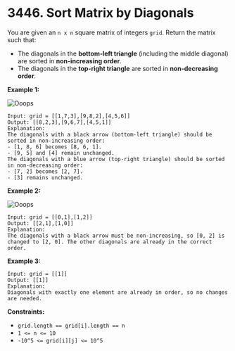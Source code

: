 # 3446. Sort Matrix by Diagonals
You are given an `n x n` square matrix of integers `grid`. Return the matrix such that:  
- The diagonals in the **bottom-left triangle** (including the middle diagonal) are sorted in **non-increasing order**.  
- The diagonals in the **top-right triangle** are sorted in **non-decreasing order**.  


**Example 1:**

![Ooops](https://assets.leetcode.com/uploads/2024/12/29/4052example1drawio.png)
```
Input: grid = [[1,7,3],[9,8,2],[4,5,6]]
Output: [[8,2,3],[9,6,7],[4,5,1]]
Explanation:
The diagonals with a black arrow (bottom-left triangle) should be sorted in non-increasing order:
- [1, 8, 6] becomes [8, 6, 1].
- [9, 5] and [4] remain unchanged.
The diagonals with a blue arrow (top-right triangle) should be sorted in non-decreasing order:
- [7, 2] becomes [2, 7].
- [3] remains unchanged.
```

**Example 2:**

![Ooops](https://assets.leetcode.com/uploads/2024/12/29/4052example2adrawio.png)
```
Input: grid = [[0,1],[1,2]]
Output: [[2,1],[1,0]]
Explanation:
The diagonals with a black arrow must be non-increasing, so [0, 2] is changed to [2, 0]. The other diagonals are already in the correct order.
```

**Example 3:**
```
Input: grid = [[1]]
Output: [[1]]
Explanation:
Diagonals with exactly one element are already in order, so no changes are needed.
```

**Constraints:**
- `grid.length == grid[i].length == n`
- `1 <= n <= 10`
- `-10^5 <= grid[i][j] <= 10^5`
